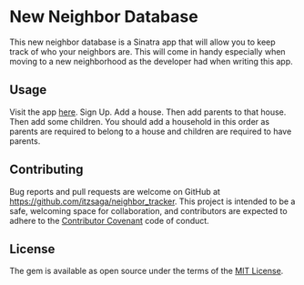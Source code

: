 # New Neighbor Database

This new neighbor database is a Sinatra app that will allow you to keep track of who your neighbors are. This will come in handy especially when moving to a new neighborhood as the developer had when writing this app.

## Usage

Visit the app [here][1]. Sign Up. Add a house. Then add parents to that house. Then add some children. You should add a household in this order as parents are required to belong to a house and children are required to have parents.

## Contributing ##

Bug reports and pull requests are welcome on GitHub at https://github.com/itzsaga/neighbor_tracker. This project is intended to be a safe, welcoming space for collaboration, and contributors are expected to adhere to the [Contributor Covenant](https://github.com/itzsaga/neighbor_tracker/blob/master/CONTRIBUTING.md) code of conduct.

## License ##

The gem is available as open source under the terms of the [MIT License](https://github.com/itzsaga/neighbor_tracker/blob/master/LICENSE).

  [1]:https://your-neighbors.herokuapp.com/
